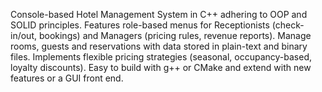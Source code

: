 Console-based Hotel Management System in C++ adhering to OOP and SOLID principles.
Features role-based menus for Receptionists (check-in/out, bookings) and Managers (pricing rules, revenue reports).
Manage rooms, guests and reservations with data stored in plain-text and binary files.
Implements flexible pricing strategies (seasonal, occupancy-based, loyalty discounts).
Easy to build with g++ or CMake and extend with new features or a GUI front end.
